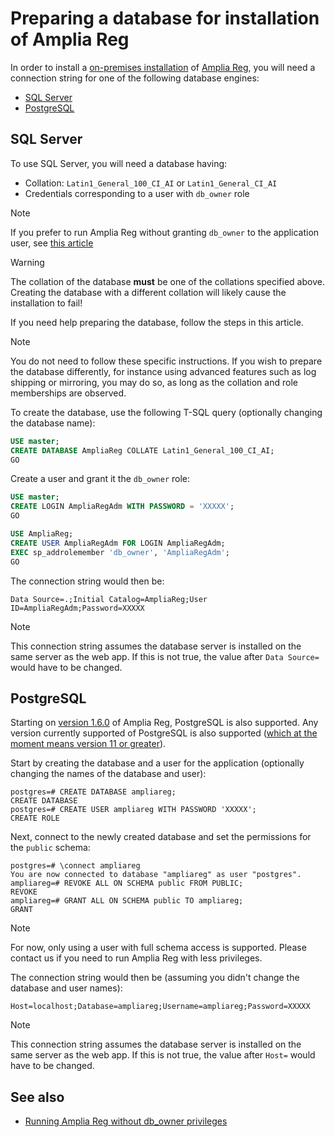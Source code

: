 ﻿# Preparing a database for installation of Amplia Reg

In order to install a [on-premises installation](index.md) of [Amplia Reg](../index.md), you will need a connection string for one of the following database engines:

* [SQL Server](#sql-server)
* [PostgreSQL](#postgres)

<a name="sql-server" />

## SQL Server

To use SQL Server, you will need a database having:

* Collation: `Latin1_General_100_CI_AI` or `Latin1_General_CI_AI`
* Credentials corresponding to a user with `db_owner` role

> [!NOTE]
> If you prefer to run Amplia Reg without granting `db_owner` to the application user, see [this article](unprivileged-db-user.md)

> [!WARNING]
> The collation of the database **must** be one of the collations specified above. Creating the database with a different collation will likely cause the installation to fail!

If you need help preparing the database, follow the steps in this article.

> [!NOTE]
> You do not need to follow these specific instructions. If you wish to prepare the database differently, for instance using advanced
> features such as log shipping or mirroring, you may do so, as long as the collation and role memberships are observed.

To create the database, use the following T-SQL query (optionally changing the database name):

```sql
USE master;
CREATE DATABASE AmpliaReg COLLATE Latin1_General_100_CI_AI;
GO
```

Create a user and grant it the `db_owner` role:

```sql
USE master;
CREATE LOGIN AmpliaRegAdm WITH PASSWORD = 'XXXXX';
GO

USE AmpliaReg;
CREATE USER AmpliaRegAdm FOR LOGIN AmpliaRegAdm;
EXEC sp_addrolemember 'db_owner', 'AmpliaRegAdm';
GO
```

The connection string would then be:

```
Data Source=.;Initial Catalog=AmpliaReg;User ID=AmpliaRegAdm;Password=XXXXX
```

> [!NOTE]
> This connection string assumes the database server is installed on the same server as the web app. If this is not true,
> the value after `Data Source=` would have to be changed.

<a name="postgres" />

## PostgreSQL

Starting on [version 1.6.0](../changelog.md#v1-6-0) of Amplia Reg, PostgreSQL is also supported. Any version currently supported of PostgreSQL
is also supported ([which at the moment means version 11 or greater](https://www.postgresql.org/support/versioning/)).

Start by creating the database and a user for the application (optionally changing the names of the database and user):

```
postgres=# CREATE DATABASE ampliareg;
CREATE DATABASE
postgres=# CREATE USER ampliareg WITH PASSWORD 'XXXXX';
CREATE ROLE
```

Next, connect to the newly created database and set the permissions for the `public` schema:

```
postgres=# \connect ampliareg
You are now connected to database "ampliareg" as user "postgres".
ampliareg=# REVOKE ALL ON SCHEMA public FROM PUBLIC;
REVOKE
ampliareg=# GRANT ALL ON SCHEMA public TO ampliareg;
GRANT
```

> [!NOTE]
> For now, only using a user with full schema access is supported. Please contact us if you need to run Amplia Reg with less privileges.

The connection string would then be (assuming you didn't change the database and user names):

```
Host=localhost;Database=ampliareg;Username=ampliareg;Password=XXXXX
```

> [!NOTE]
> This connection string assumes the database server is installed on the same server as the web app. If this is not true,
> the value after `Host=` would have to be changed.

## See also

* [Running Amplia Reg without db_owner privileges](unprivileged-db-user.md)
